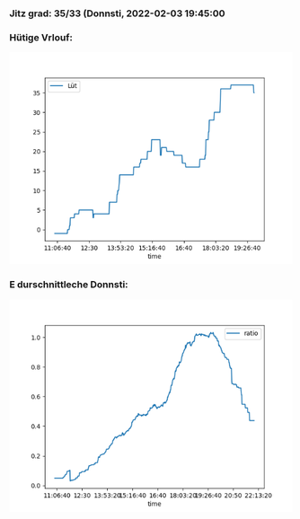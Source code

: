 ### Jitz grad: 35/33 (Donnsti, 2022-02-03 19:45:00

### Hütige Vrlouf:
![Graph](Today.png)

### E durschnittleche Donnsti:
![Graph](Donnsti.png)